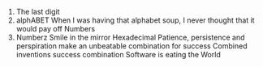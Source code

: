 1. The last digit
3. alphABET
 When I was having that alphabet soup, I never thought that it would pay off
 Numbers
6. Numberz
Smile in the mirror
Hexadecimal
 Patience, persistence and perspiration make an unbeatable combination for success
Combined inventions
success combination
Software is eating the World
